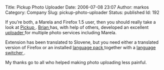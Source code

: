 Title: Pickup Photo Uploader
Date: 2006-07-08 23:07
Author: markos
Category: Company
Slug: pickup-photo-uploader
Status: published
Id: 192

<html>
 <body>
  <div>
   <p>
    If you’re both, a Marela and Firefox 1.5 user, then you should really take a look at
    <a href="http://brian.kingsonline.net/talk/?p=185">
     Pickup
    </a>
    .
    <a href="http://brian.kingsonline.net">
     Brian
    </a>
    has, with help of others, developed an excellent
    <a href="http://briks.si/projekti/pickup/" title="Link to Pickup uploader project page">
     uploader
    </a>
    for multiple photo services including Marela.
   </p>
   <p>
    Extension has been translated to Slovene, but you need either a translated version of Firefox or an installed
    <a href="ftp://ftp.mozilla.org/pub/mozilla.org/firefox/releases/1.5.0.4/win32/xpi">
     language pack
    </a>
    together with a
    <a href="https://addons.mozilla.org/firefox/1333/">
     language
    </a>
    <a href="https://addons.mozilla.org/firefox/356/">
     switcher
    </a>
    .
   </p>
   <p>
    My thanks go to all who helped making photo uploading less painful.
   </p>
  </div>
 </body>
</html>